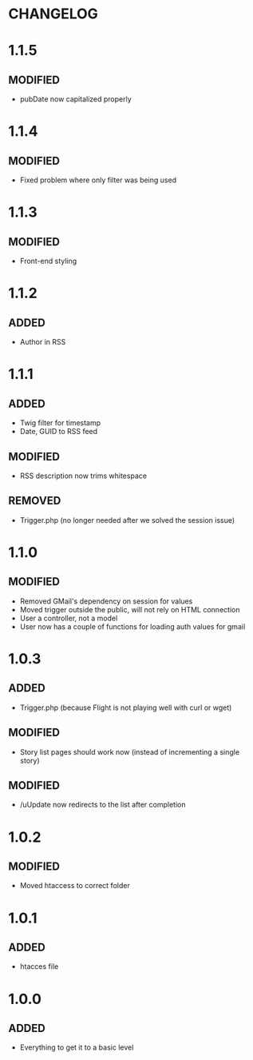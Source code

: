 # CHANGELOG  

# 1.1.5
## MODIFIED
- pubDate now capitalized properly

# 1.1.4
## MODIFIED
- Fixed problem where only filter was being used

# 1.1.3
## MODIFIED
- Front-end styling

# 1.1.2
## ADDED
- Author in RSS

# 1.1.1
## ADDED
- Twig filter for timestamp
- Date, GUID to RSS feed
## MODIFIED
- RSS description now trims whitespace
## REMOVED
- Trigger.php (no longer needed after we solved the session issue)

# 1.1.0
## MODIFIED
- Removed GMail's dependency on session for values
- Moved trigger outside the public, will not rely on HTML connection
- User a controller, not a model
- User now has a couple of functions for loading auth values for gmail

# 1.0.3
## ADDED
- Trigger.php (because Flight is not playing well with curl or wget)
## MODIFIED
- Story list pages should work now (instead of incrementing a single story)
## MODIFIED
- /uUpdate now redirects to the list after completion

# 1.0.2
## MODIFIED
- Moved htaccess to correct folder

# 1.0.1 
## ADDED
- htacces file

# 1.0.0
## ADDED
- Everything to get it to a basic level